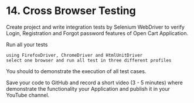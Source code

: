 # 14. Cross Browser Testing

Create project and write integration tests by Selenium WebDriver to verify Login, Registration and Forgot password features of Open Cart Application.

Run all your tests

    using FirefoxDriver, ChromeDriver and HtmlUnitDriver
    select one browser and run all test in three different profiles

You should to demonstrate the execution of all test cases.

Save your code to GitHub and record a short video (3 - 5 minutes) where demonstrate the functionality your Application and publish it in your YouTube channel.
